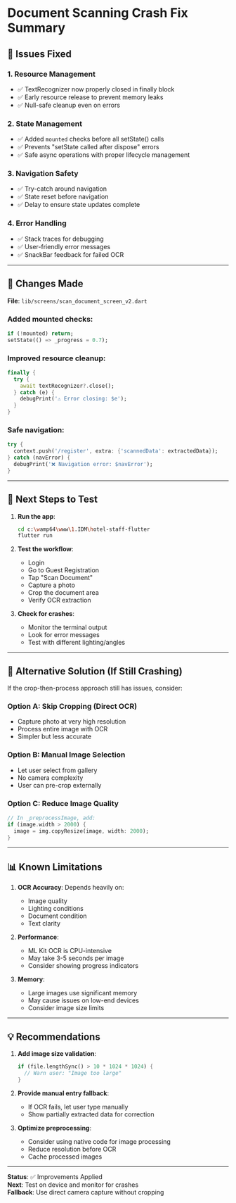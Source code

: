 # Document Scanning Crash Fix Summary

## 🐛 Issues Fixed

### 1. Resource Management
- ✅ TextRecognizer now properly closed in finally block
- ✅ Early resource release to prevent memory leaks
- ✅ Null-safe cleanup even on errors

### 2. State Management  
- ✅ Added `mounted` checks before all setState() calls
- ✅ Prevents "setState called after dispose" errors
- ✅ Safe async operations with proper lifecycle management

### 3. Navigation Safety
- ✅ Try-catch around navigation
- ✅ State reset before navigation
- ✅ Delay to ensure state updates complete

### 4. Error Handling
- ✅ Stack traces for debugging
- ✅ User-friendly error messages
- ✅ SnackBar feedback for failed OCR

---

## 📝 Changes Made

**File**: `lib/screens/scan_document_screen_v2.dart`

### Added mounted checks:
```dart
if (!mounted) return;
setState(() => _progress = 0.7);
```

### Improved resource cleanup:
```dart
finally {
  try {
    await textRecognizer?.close();
  } catch (e) {
    debugPrint('⚠️ Error closing: $e');
  }
}
```

### Safe navigation:
```dart
try {
  context.push('/register', extra: {'scannedData': extractedData});
} catch (navError) {
  debugPrint('❌ Navigation error: $navError');
}
```

---

## 🚀 Next Steps to Test

1. **Run the app**:
   ```bash
   cd c:\wamp64\www\1.IDM\hotel-staff-flutter
   flutter run
   ```

2. **Test the workflow**:
   - Login
   - Go to Guest Registration
   - Tap "Scan Document"
   - Capture a photo
   - Crop the document area
   - Verify OCR extraction

3. **Check for crashes**:
   - Monitor the terminal output
   - Look for error messages
   - Test with different lighting/angles

---

## 🔧 Alternative Solution (If Still Crashing)

If the crop-then-process approach still has issues, consider:

### Option A: Skip Cropping (Direct OCR)
- Capture photo at very high resolution
- Process entire image with OCR
- Simpler but less accurate

### Option B: Manual Image Selection
- Let user select from gallery
- No camera complexity
- User can pre-crop externally

### Option C: Reduce Image Quality
```dart
// In _preprocessImage, add:
if (image.width > 2000) {
  image = img.copyResize(image, width: 2000);
}
```

---

## 📊 Known Limitations

1. **OCR Accuracy**: Depends heavily on:
   - Image quality
   - Lighting conditions
   - Document condition
   - Text clarity

2. **Performance**: 
   - ML Kit OCR is CPU-intensive
   - May take 3-5 seconds per image
   - Consider showing progress indicators

3. **Memory**:
   - Large images use significant memory
   - May cause issues on low-end devices
   - Consider image size limits

---

## 💡 Recommendations

1. **Add image size validation**:
   ```dart
   if (file.lengthSync() > 10 * 1024 * 1024) {
     // Warn user: "Image too large"
   }
   ```

2. **Provide manual entry fallback**:
   - If OCR fails, let user type manually
   - Show partially extracted data for correction

3. **Optimize preprocessing**:
   - Consider using native code for image processing
   - Reduce resolution before OCR
   - Cache processed images

---

**Status**: ✅ Improvements Applied  
**Next**: Test on device and monitor for crashes  
**Fallback**: Use direct camera capture without cropping
